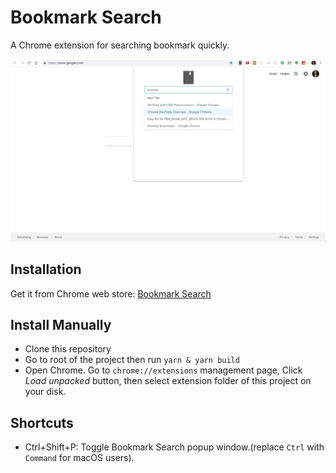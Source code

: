 # Bookmark Search
A Chrome extension for searching bookmark quickly.

![](images/bg.jpg)

## Installation

Get it from Chrome web store: [Bookmark Search](https://chrome.google.com/webstore/detail/bookmark-search/pidmfcbodnhpmapcgchdkhpahjhfhlkc)

## Install Manually
- Clone this repository
- Go to root of the project then run `yarn & yarn build`
- Open Chrome. Go to `chrome://extensions` management page, Click *Load unpacked* button, then select extension folder of this project on your disk.

## Shortcuts
- Ctrl+Shift+P: Toggle Bookmark Search popup window.(replace `Ctrl` with `Command` for macOS users).
